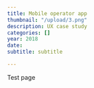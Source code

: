 ```yaml
---
title: Mobile operator app
thumbnail: "/upload/3.png"
description: UX case study
categories: []
year: 2018
date: 
subtitle: subtitle

---
```

Test page